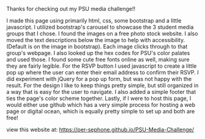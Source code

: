 Thanks for checking out my PSU media challenge!!

I made this page using primarily html, css, some bootstrap and a little
javascript. I utilized bootstrap's carousel to showcase the 3 student
media groups that I chose. I found the images on a free photo stock
website. I also moved the text descriptions below the image to help
with accessibility. (Default is on the image in bootstrap). Each image
clicks through to that group's webpage. I also looked up the hex codes
for PSU's color palates and used those. I found some cute free fonts
online as well, making sure they are fairly legible. For the RSVP button
I used javascript to create a little pop up where the user can enter
their email address to confirm their RSVP. I did experiment with jQuery
for a pop up form, but was not happy with the result. For the design I like
to keep things pretty simple, but still organized in a way that is easy
for the user to navigate. I also added a simple footer that ties the 
page's color scheme together. Lastly, if I were to host this page, I would
either use github which has a very simple process for hosting a web page
or digital ocean, which is equally pretty simple to set up and both are
free!

view this website at: https://per-sephone.github.io/PSU-Media-Challenge/
